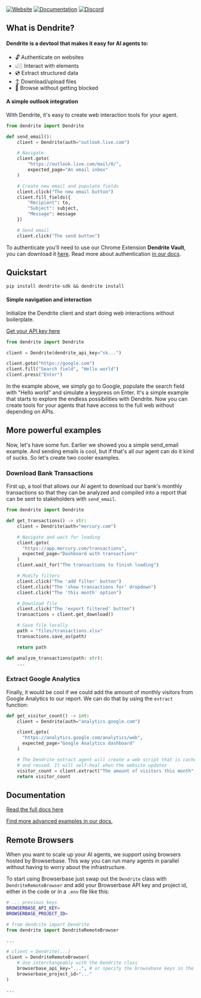 [![Website](https://img.shields.io/badge/Website-dendrite.systems-blue?style=for-the-badge&logo=google-chrome)](https://dendrite.systems)
[![Documentation](https://img.shields.io/badge/Docs-docs.dendrite.systems-orange?style=for-the-badge&logo=bookstack)](https://docs.dendrite.systems)
[![Discord](https://img.shields.io/badge/Discord-Join%20Us-7289DA?style=for-the-badge&logo=discord&logoColor=white)](https://discord.gg/ETPBdXU3kx)

## What is Dendrite?

#### Dendrite is a devtool that makes it easy for AI agents to:

- 🔓 Authenticate on websites
- 👆🏼 Interact with elements
- 💿 Extract structured data
- ↕️ Download/upload files
- 🚫 Browse without getting blocked

#### A simple outlook integration

With Dendrite, it's easy to create web interaction tools for your agent.

```python
from dendrite import Dendrite

def send_email():
    client = Dendrite(auth="outlook.live.com")

    # Navigate
    client.goto(
        "https://outlook.live.com/mail/0/",
        expected_page="An email inbox"
    )

    # Create new email and populate fields
    client.click("The new email button")
    client.fill_fields({
        "Recipient": to,
        "Subject": subject,
        "Message": message
    })

    # Send email
    client.click("The send button")
```

To authenticate you'll need to use our Chrome Extension **Dendrite Vault**, you can download it [here](https://chromewebstore.google.com/detail/dendrite-vault/faflkoombjlhkgieldilpijjnblgabnn). Read more about authentication [in our docs](https://docs.dendrite.systems/examples/authentication-instagram).

## Quickstart

```
pip install dendrite-sdk && dendrite install
```

#### Simple navigation and interaction

Initialize the Dendrite client and start doing web interactions without boilerplate.

[Get your API key here](https://dendrite.systems/app)

```python
from dendrite import Dendrite

client = Dendrite(dendrite_api_key="sk...")

client.goto("https://google.com")
client.fill("Search field", "Hello world")
client.press("Enter")
```

In the example above, we simply go to Google, populate the search field with "Hello world" and simulate a keypress on Enter. It's a simple example that starts to explore the endless possibilities with Dendrite. Now you can create tools for your agents that have access to the full web without depending on APIs.

## More powerful examples

Now, let's have some fun. Earlier we showed you a simple send_email example. And sending emails is cool, but if that's all our agent can do it kind of sucks. So let's create two cooler examples.

### Download Bank Transactions

First up, a tool that allows our AI agent to download our bank's monthly transactions so that they can be analyzed and compiled into a report that can be sent to stakeholders with `send_email`.

```python
from dendrite import Dendrite

def get_transactions() -> str:
    client = Dendrite(auth="mercury.com")

    # Navigate and wait for loading
    client.goto(
      "https://app.mercury.com/transactions",
      expected_page="Dashboard with transactions"
    )
    client.wait_for("The transactions to finish loading")

    # Modify filters
    client.click("The 'add filter' button")
    client.click("The 'show transactions for' dropdown")
    client.click("The 'this month' option")

    # Download file
    client.click("The 'export filtered' button")
    transactions = client.get_download()

    # Save file locally
    path = "files/transactions.xlsx"
    transactions.save_as(path)

    return path

def analyze_transactions(path: str):
    ...
```

### Extract Google Analytics

Finally, it would be cool if we could add the amount of monthly visitors from Google Analytics to our report. We can do that by using the `extract` function:

```python
def get_visitor_count() -> int:
    client = Dendrite(auth="analytics.google.com")

    client.goto(
      "https://analytics.google.com/analytics/web",
      expected_page="Google Analytics dashboard"
    )

    # The Dendrite extract agent will create a web script that is cached
    # and reused. It will self-heal when the website updates
    visitor_count = client.extract("The amount of visitors this month", int)
    return visitor_count
```

## Documentation

[Read the full docs here](https://docs.dendrite.systems)

[Find more advanced examples in our docs.](https://docs.dendrite.systems/examples)

## Remote Browsers

When you want to scale up your AI agents, we support using browsers hosted by Browserbase. This way you can run many agents in parallel without having to worry about the infrastructure.

To start using Browserbase just swap out the `Dendrite` class with `DendriteRemoteBrowser` and add your Browserbase API key and project id, either in the code or in a `.env` file like this:

```bash
# ... previous keys
BROWSERBASE_API_KEY=
BROWSERBASE_PROJECT_ID=
```

```python
# from dendrite import Dendrite
from dendrite import DendriteRemoteBrowser

...

# client = Dendrite(...)
client = DendriteRemoteBrowser(
    # Use interchangeably with the Dendrite class
    browserbase_api_key="...", # or specify the browsebase keys in the .env file
    browserbase_project_id="..."
)

...
```
